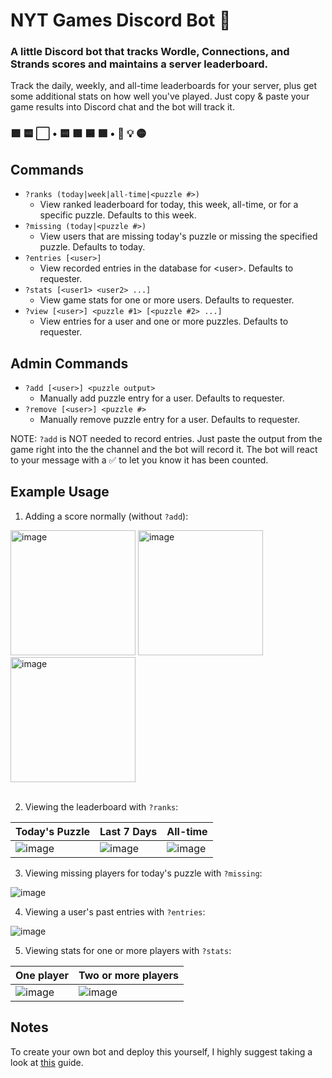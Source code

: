 # NYT Games Discord Bot 🤖

### A little Discord bot that tracks Wordle, Connections, and Strands scores and maintains a server leaderboard.

Track the daily, weekly, and all-time leaderboards for your server, plus get some additional stats on how well you've played. Just copy & paste your game results into Discord chat and the bot will track it.

### 🟩 🟨 ⬜ • 🟨 🟩 🟦 🟪 • 🔵 💡 🟡

## Commands
- `?ranks (today|week|all-time|<puzzle #>)`
  - View ranked leaderboard for today, this week, all-time, or for a specific puzzle. Defaults to this week.
- `?missing (today|<puzzle #>)`
  - View users that are missing today's puzzle or missing the specified puzzle. Defaults to today.
- `?entries [<user>]`
  - View recorded entries in the database for \<user\>. Defaults to requester.
- `?stats [<user1> <user2> ...]`
  - View game stats for one or more users. Defaults to requester.
- `?view [<user>] <puzzle #1> [<puzzle #2> ...]`
  - View entries for a user and one or more puzzles. Defaults to requester.

## Admin Commands
- `?add [<user>] <puzzle output>`
  - Manually add puzzle entry for a user. Defaults to requester.
- `?remove [<user>] <puzzle #>`
  - Manually remove puzzle entry for a user. Defaults to requester.

NOTE: `?add` is NOT needed to record entries. Just paste the output from the game right into the the channel and the bot will record it. The bot will react to your message with a ✅ to let you know it has been counted.

## Example Usage

1. Adding a score normally (without `?add`):

<img height="200" alt="image" src="https://github.com/brianliebe/nyt-games-bot/assets/25470007/8b747069-fce8-4e49-9622-cce648d66ff7">
<img height="200" alt="image" src="https://github.com/brianliebe/nyt-games-bot/assets/25470007/066219c6-75da-477e-8f97-439dc34196e7">
<img height="200" alt="image" src="https://github.com/brianliebe/nyt-games-bot/assets/25470007/76e31297-f7ef-4283-96de-4b599d7271f7">
<br/><br/>

2. Viewing the leaderboard with `?ranks`:

| Today's Puzzle | Last 7 Days | All-time |
| ---- | ---- | ---- |
| ![image](https://user-images.githubusercontent.com/25470007/213815598-ea7a74b5-bdb9-43e8-857f-4c8987cced71.png) | ![image](https://user-images.githubusercontent.com/25470007/213814958-9477c2b7-6fbf-4c0f-b931-a546fccb9333.png) | ![image](https://user-images.githubusercontent.com/25470007/213812667-71a8765f-9673-4cd3-8228-d73e8ddd1673.png)

3. Viewing missing players for today's puzzle with `?missing`:

![image](https://user-images.githubusercontent.com/25470007/213816585-5e6a8217-e4ab-4d79-aa5f-156967c843b5.png)

4. Viewing a user's past entries with `?entries`:

![image](https://user-images.githubusercontent.com/25470007/150624781-5ff68297-c62f-4d69-a228-50680d37fc96.png)

5. Viewing stats for one or more players with `?stats`:

| One player | Two or more players |
| ---- | ---- |
| ![image](https://user-images.githubusercontent.com/25470007/213816840-58b1dd57-5862-4a1b-a5d6-58eecfe1ba0f.png) | ![image](https://user-images.githubusercontent.com/25470007/213817547-7a066053-56f9-4149-9740-5abc3ffcf68f.png) |

## Notes

To create your own bot and deploy this yourself, I highly suggest taking a look at [this](https://realpython.com/how-to-make-a-discord-bot-python/) guide.
